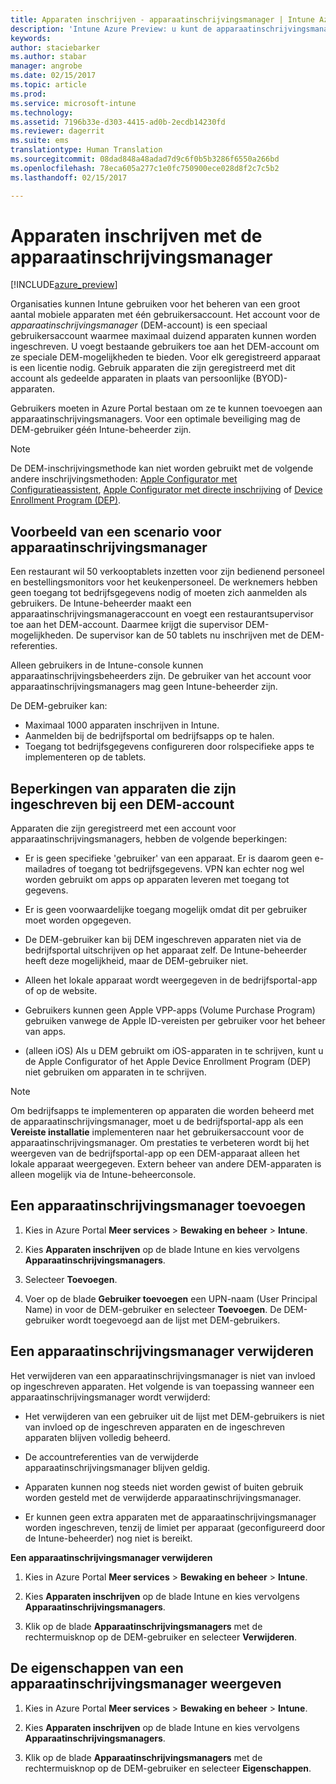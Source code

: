 ```yaml
---
title: Apparaten inschrijven - apparaatinschrijvingsmanager | Intune Azure Preview | Microsoft Docs
description: 'Intune Azure Preview: u kunt de apparaatinschrijvingsmanager gebruiken om apparaten in Intune in te schrijven. '
keywords: 
author: staciebarker
ms.author: stabar
manager: angrobe
ms.date: 02/15/2017
ms.topic: article
ms.prod: 
ms.service: microsoft-intune
ms.technology: 
ms.assetid: 7196b33e-d303-4415-ad0b-2ecdb14230fd
ms.reviewer: dagerrit
ms.suite: ems
translationtype: Human Translation
ms.sourcegitcommit: 08dad848a48adad7d9c6f0b5b3286f6550a266bd
ms.openlocfilehash: 78eca605a277c1e0fc750900ece028d8f2c7c5b2
ms.lasthandoff: 02/15/2017

---
```


# <a name="enroll-devices-using-device-enrollment-manager"></a>Apparaten inschrijven met de apparaatinschrijvingsmanager

[!INCLUDE[azure_preview](../includes/azure_preview.md)]

Organisaties kunnen Intune gebruiken voor het beheren van een groot aantal mobiele apparaten met één gebruikersaccount. Het account voor de *apparaatinschrijvingsmanager* (DEM-account) is een speciaal gebruikersaccount waarmee maximaal duizend apparaten kunnen worden ingeschreven. U voegt bestaande gebruikers toe aan het DEM-account om ze speciale DEM-mogelijkheden te bieden. Voor elk geregistreerd apparaat is een licentie nodig. Gebruik apparaten die zijn geregistreerd met dit account als gedeelde apparaten in plaats van persoonlijke (BYOD)-apparaten.  

Gebruikers moeten in Azure Portal bestaan om ze te kunnen toevoegen aan apparaatinschrijvingsmanagers. Voor een optimale beveiliging mag de DEM-gebruiker géén Intune-beheerder zijn.

>[!NOTE]
>De DEM-inschrijvingsmethode kan niet worden gebruikt met de volgende andere inschrijvingsmethoden: [Apple Configurator met Configuratieassistent](enroll-ios-devices-with-apple-configurator-and-setup-assistant.md), [Apple Configurator met directe inschrijving](enroll-ios-devices-with-apple-configurator-and-direct-enrollment.md) of [Device Enrollment Program (DEP)](enroll-ios-devices-using-device-enrollment-program.md). 

## <a name="example-of-a-device-enrollment-manager-scenario"></a>Voorbeeld van een scenario voor apparaatinschrijvingsmanager

Een restaurant wil 50 verkooptablets inzetten voor zijn bedienend personeel en bestellingsmonitors voor het keukenpersoneel. De werknemers hebben geen toegang tot bedrijfsgegevens nodig of moeten zich aanmelden als gebruikers. De Intune-beheerder maakt een apparaatinschrijvingsmanageraccount en voegt een restaurantsupervisor toe aan het DEM-account. Daarmee krijgt die supervisor DEM-mogelijkheden. De supervisor kan de 50 tablets nu inschrijven met de DEM-referenties.

Alleen gebruikers in de Intune-console kunnen apparaatinschrijvingsbeheerders zijn. De gebruiker van het account voor apparaatinschrijvingsmanagers mag geen Intune-beheerder zijn.

De DEM-gebruiker kan:

-   Maximaal 1000 apparaten inschrijven in Intune.
-   Aanmelden bij de bedrijfsportal om bedrijfsapps op te halen.
-   Toegang tot bedrijfsgegevens configureren door rolspecifieke apps te implementeren op de tablets.

## <a name="limitations-of-devices-that-are-enrolled-with-a-dem-account"></a>Beperkingen van apparaten die zijn ingeschreven bij een DEM-account

Apparaten die zijn geregistreerd met een account voor apparaatinschrijvingsmanagers, hebben de volgende beperkingen:

  - Er is geen specifieke 'gebruiker' van een apparaat. Er is daarom geen e-mailadres of toegang tot bedrijfsgegevens. VPN kan echter nog wel worden gebruikt om apps op apparaten leveren met toegang tot gegevens.

  - Er is geen voorwaardelijke toegang mogelijk omdat dit per gebruiker moet worden opgegeven.

  - De DEM-gebruiker kan bij DEM ingeschreven apparaten niet via de bedrijfsportal uitschrijven op het apparaat zelf. De Intune-beheerder heeft deze mogelijkheid, maar de DEM-gebruiker niet.

  - Alleen het lokale apparaat wordt weergegeven in de bedrijfsportal-app of op de website.
 
  - Gebruikers kunnen geen Apple VPP-apps (Volume Purchase Program) gebruiken vanwege de Apple ID-vereisten per gebruiker voor het beheer van apps.
 
  - (alleen iOS) Als u DEM gebruikt om iOS-apparaten in te schrijven, kunt u de Apple Configurator of het Apple Device Enrollment Program (DEP) niet gebruiken om apparaten in te schrijven.


> [!NOTE]
> Om bedrijfsapps te implementeren op apparaten die worden beheerd met de apparaatinschrijvingsmanager, moet u de bedrijfsportal-app als een **Vereiste installatie** implementeren naar het gebruikersaccount voor de apparaatinschrijvingsmanager.
> Om prestaties te verbeteren wordt bij het weergeven van de bedrijfsportal-app op een DEM-apparaat alleen het lokale apparaat weergegeven. Extern beheer van andere DEM-apparaten is alleen mogelijk via de Intune-beheerconsole.


## <a name="add-a-device-enrollment-manager"></a>Een apparaatinschrijvingsmanager toevoegen

1.  Kies in Azure Portal **Meer services** > **Bewaking en beheer** > **Intune**.

2.  Kies **Apparaten inschrijven** op de blade Intune en kies vervolgens **Apparaatinschrijvingsmanagers**.

3.  Selecteer **Toevoegen**.

4.  Voer op de blade **Gebruiker toevoegen** een UPN-naam (User Principal Name) in voor de DEM-gebruiker en selecteer **Toevoegen**. De DEM-gebruiker wordt toegevoegd aan de lijst met DEM-gebruikers.

## <a name="remove-a-device-enrollment-manager"></a>Een apparaatinschrijvingsmanager verwijderen

Het verwijderen van een apparaatinschrijvingsmanager is niet van invloed op ingeschreven apparaten. Het volgende is van toepassing wanneer een apparaatinschrijvingsmanager wordt verwijderd:

-   Het verwijderen van een gebruiker uit de lijst met DEM-gebruikers is niet van invloed op de ingeschreven apparaten en de ingeschreven apparaten blijven volledig beheerd.

-   De accountreferenties van de verwijderde apparaatinschrijvingsmanager blijven geldig.

-   Apparaten kunnen nog steeds niet worden gewist of buiten gebruik worden gesteld met de verwijderde apparaatinschrijvingsmanager.

-   Er kunnen geen extra apparaten met de apparaatinschrijvingsmanager worden ingeschreven, tenzij de limiet per apparaat (geconfigureerd door de Intune-beheerder) nog niet is bereikt.

**Een apparaatinschrijvingsmanager verwijderen**

1. Kies in Azure Portal **Meer services** > **Bewaking en beheer** > **Intune**.

2. Kies **Apparaten inschrijven** op de blade Intune en kies vervolgens **Apparaatinschrijvingsmanagers**.

3. Klik op de blade **Apparaatinschrijvingsmanagers** met de rechtermuisknop op de DEM-gebruiker en selecteer **Verwijderen**.

## <a name="view-the-properties-of-a-device-enrollment-manager"></a>De eigenschappen van een apparaatinschrijvingsmanager weergeven

1. Kies in Azure Portal **Meer services** > **Bewaking en beheer** > **Intune**.

2. Kies **Apparaten inschrijven** op de blade Intune en kies vervolgens **Apparaatinschrijvingsmanagers**.

3. Klik op de blade **Apparaatinschrijvingsmanagers** met de rechtermuisknop op de DEM-gebruiker en selecteer **Eigenschappen**.

